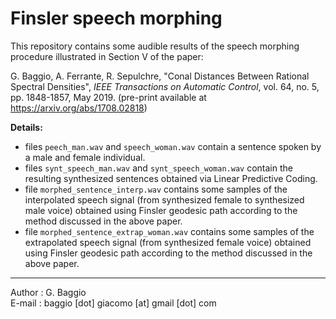 # Finsler speech morphing

This repository contains some audible results of the speech morphing procedure illustrated in Section V of the paper:

G. Baggio, A. Ferrante, R. Sepulchre, "Conal Distances Between Rational Spectral Densities", *IEEE Transactions on Automatic Control*, vol. 64, no. 5, pp. 1848-1857, May 2019. (pre-print available at https://arxiv.org/abs/1708.02818)


**Details:**

- files `peech_man.wav` and `speech_woman.wav` contain a sentence spoken by a male and female individual.
- files `synt_speech_man.wav` and `synt_speech_woman.wav` contain the resulting synthesized sentences obtained via Linear Predictive Coding.
- file `morphed_sentence_interp.wav` contains some samples of the interpolated speech signal (from synthesized female to synthesized male voice) obtained using Finsler geodesic path according to the method discussed in the above paper.
- file `morphed_sentence_extrap_woman.wav` contains some samples of the extrapolated speech signal (from synthesized female voice) obtained using Finsler geodesic path according to the method discussed in the above paper.

***

Author : G. Baggio <br/>
E-mail : baggio [dot] giacomo [at] gmail [dot] com
